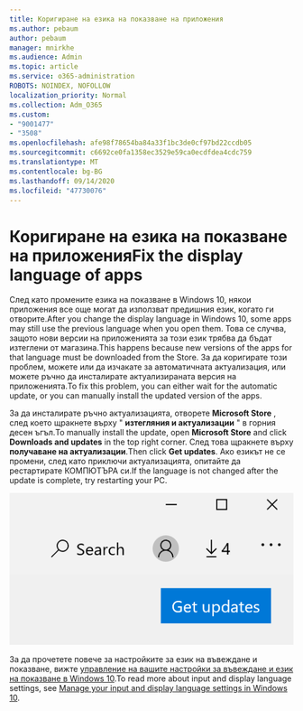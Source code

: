 ```yaml
---
title: Коригиране на езика на показване на приложения
ms.author: pebaum
author: pebaum
manager: mnirkhe
ms.audience: Admin
ms.topic: article
ms.service: o365-administration
ROBOTS: NOINDEX, NOFOLLOW
localization_priority: Normal
ms.collection: Adm_O365
ms.custom:
- "9001477"
- "3508"
ms.openlocfilehash: afe98f78654ba84a33f1bc3de0cf97bd22ccdb05
ms.sourcegitcommit: c6692ce0fa1358ec3529e59ca0ecdfdea4cdc759
ms.translationtype: MT
ms.contentlocale: bg-BG
ms.lasthandoff: 09/14/2020
ms.locfileid: "47730076"
---
```

# <a name="fix-the-display-language-of-apps"></a><span data-ttu-id="03b7e-102">Коригиране на езика на показване на приложения</span><span class="sxs-lookup"><span data-stu-id="03b7e-102">Fix the display language of apps</span></span>

<span data-ttu-id="03b7e-103">След като промените езика на показване в Windows 10, някои приложения все още могат да използват предишния език, когато ги отворите.</span><span class="sxs-lookup"><span data-stu-id="03b7e-103">After you change the display language in Windows 10, some apps may still use the previous language when you open them.</span></span> <span data-ttu-id="03b7e-104">Това се случва, защото нови версии на приложенията за този език трябва да бъдат изтеглени от магазина.</span><span class="sxs-lookup"><span data-stu-id="03b7e-104">This happens because new versions of the apps for that language must be downloaded from the Store.</span></span> <span data-ttu-id="03b7e-105">За да коригирате този проблем, можете или да изчакате за автоматичната актуализация, или можете ръчно да инсталирате актуализираната версия на приложенията.</span><span class="sxs-lookup"><span data-stu-id="03b7e-105">To fix this problem, you can either wait for the automatic update, or you can manually install the updated version of the apps.</span></span>

<span data-ttu-id="03b7e-106">За да инсталирате ръчно актуализацията, отворете **Microsoft Store** , след което щракнете върху " **изтегляния и актуализации** " в горния десен ъгъл.</span><span class="sxs-lookup"><span data-stu-id="03b7e-106">To manually install the update, open **Microsoft Store** and click **Downloads and updates** in the top right corner.</span></span> <span data-ttu-id="03b7e-107">След това щракнете върху **получаване на актуализации**.</span><span class="sxs-lookup"><span data-stu-id="03b7e-107">Then click **Get updates**.</span></span> <span data-ttu-id="03b7e-108">Ако езикът не се промени, след като приключи актуализацията, опитайте да рестартирате КОМПЮТЪРА си.</span><span class="sxs-lookup"><span data-stu-id="03b7e-108">If the language is not changed after the update is complete, try restarting your PC.</span></span>

![Получаване на актуализации.](media/get-updates.png)

<span data-ttu-id="03b7e-110">За да прочетете повече за настройките за език на въвеждане и показване, вижте [управление на вашите настройки за въвеждане и език на показване в Windows 10](https://support.microsoft.com/help/4027670/windows-10-add-and-switch-input-and-display-language-preferences).</span><span class="sxs-lookup"><span data-stu-id="03b7e-110">To read more about input and display language settings, see [Manage your input and display language settings in Windows 10](https://support.microsoft.com/help/4027670/windows-10-add-and-switch-input-and-display-language-preferences).</span></span>

